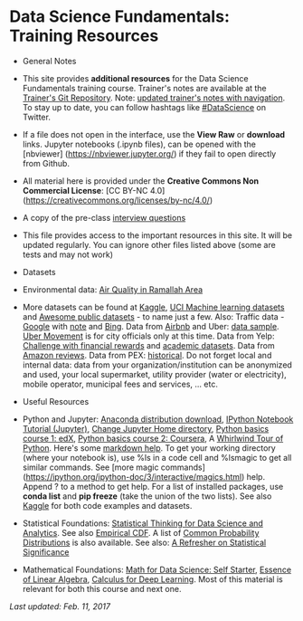 # Data Science Fundamentals: Training Resources
* General Notes
 * This site provides __additional resources__ for the Data Science Fundamentals training course. Trainer's notes are available at the [Trainer's Git Repository](https://github.com/Abdel-Razzak/Data-Science-Fundamentals). Note: [updated trainer's notes with navigation](https://github.com/Abdel-Razzak/DSF). To stay up to date, you can follow hashtags like [#DataScience]( https://twitter.com/search?q=%23DataScience) on Twitter.
 * If a file does not open in the interface, use the __View Raw__ or __download__ links. Jupyter notebooks (.ipynb files), can be opened with the [nbviewer] (https://nbviewer.jupyter.org/) if they fail to open directly from Github.
 * All material here is provided under the __Creative Commons Non Commercial License__: [CC BY-NC 4.0] (https://creativecommons.org/licenses/by-nc/4.0/)
 * A copy of the pre-class [interview questions](ds-interview-pre-class.docx)
 * This file provides access to the important resources in this site. It will be updated regularly. You can ignore other files listed above (some are tests and may not work)
* Datasets
 * Environmental data: [Air Quality in Ramallah Area](data/)
 * More datasets can be found at [Kaggle](https://www.kaggle.com/), [UCI Machine learning datasets](https://archive.ics.uci.edu/ml/datasets.html) and [Awesome public datasets](https://github.com/caesar0301/awesome-public-datasets) - to name just a few. 
 Also: Traffic data - [Google](https://developers.google.com/maps/documentation/javascript/examples/layer-traffic) with [note](http://stackoverflow.com/questions/4600656/access-googles-traffic-data-through-a-web-service) and [Bing](https://msdn.microsoft.com/en-us/library/hh441725). Data from [Airbnb](http://insideairbnb.com/get-the-data.html) and Uber: [data sample](https://github.com/fivethirtyeight/uber-tlc-foil-response). [Uber Movement](https://movement.uber.com/cities) is for city officials only at this time. Data from Yelp: [Challenge with financial rewards](https://www.yelp.com/dataset_challenge) and [academic datasets](https://github.com/Yelp/dataset-examples). Data from [Amazon reviews](http://jmcauley.ucsd.edu/data/amazon/). Data from PEX: [historical](https://www.pex.ps/PSEWEBSITE/English/ListedCompanies.aspx?Tabindex=1). Do not forget local and internal data: data from your organization/institution can be anonymized and used, your local supermarket, utility provider (water or electricity), mobile operator, municipal fees and services, ... etc.
 
* Useful Resources
 * Python and Jupyter: [Anaconda distribution download](https://www.continuum.io/downloads),  [IPython Notebook Tutorial (Jupyter)](https://plot.ly/python/ipython-notebook-tutorial/), [Change Jupyter Home directory](https://wolfscie.wordpress.com/2016/04/01/home-directory-in-jupyter/), [Python basics course 1: edX](https://www.edx.org/course/introduction-python-data-science-microsoft-dat208x-3), [Python basics course 2: Coursera](https://www.coursera.org/learn/python-data-analysis/), A [Whirlwind Tour of Python](https://github.com/jakevdp/WhirlwindTourOfPython). Here's some [markdown help](https://guides.github.com/features/mastering-markdown/). To get your working directory (where your notebook is), use %ls in a code cell and %lsmagic to get all similar commands. See [more magic commands] (https://ipython.org/ipython-doc/3/interactive/magics.html) help. Append ? to a method to get help. For a list of installed packages, use __conda list__ and __pip freeze__ (take the union of the two lists). See also [Kaggle](https://www.kaggle.com/) for both code examples and datasets.
 * Statistical Foundations: [Statistical Thinking for Data Science and Analytics](https://www.edx.org/course/statistical-thinking-data-science-columbiax-ds101x-0). See also [Empirical CDF](https://onlinecourses.science.psu.edu/stat464/node/84). A list of [Common Probability Distributions](http://blog.cloudera.com/blog/2015/12/common-probability-distributions-the-data-scientists-crib-sheet/) is also available. See also: [A Refresher on Statistical Significance](https://hbr.org/2016/02/a-refresher-on-statistical-significance)
 * Mathematical Foundations: [Math for Data Science: Self Starter](https://elitedatascience.com/learn-math-for-data-science), [Essence of Linear Algebra](http://www.3blue1brown.com/essence-of-linear-algebra/), [Calculus for Deep Learning](http://wiki.fast.ai/index.php/Calculus_for_Deep_Learning). Most of this material is relevant for both this course and next one.
 
 *Last updated: Feb. 11, 2017*
